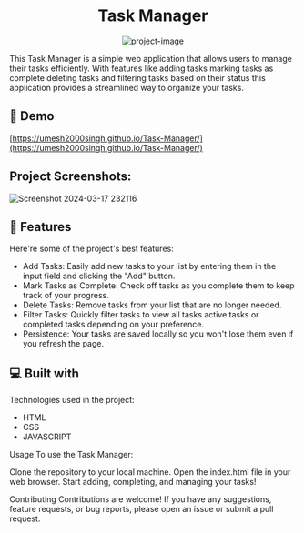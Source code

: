 <h1 align="center" id="title">Task Manager</h1>

<p align="center"><img src="https://socialify.git.ci/umesh2000singh/Task-Manager/image?language=1&amp;name=1&amp;owner=1&amp;pattern=Circuit%20Board&amp;theme=Auto" alt="project-image"></p>

<p id="description">This Task Manager is a simple web application that allows users to manage their tasks efficiently. With features like adding tasks marking tasks as complete deleting tasks and filtering tasks based on their status this application provides a streamlined way to organize your tasks.</p>

<h2>🚀 Demo</h2>

[https://umesh2000singh.github.io/Task-Manager/](https://umesh2000singh.github.io/Task-Manager/)

<h2>Project Screenshots:</h2>

![Screenshot 2024-03-17 232116](https://github.com/umesh2000singh/Task-Manager/assets/119116739/be6bb688-f193-40ba-9cc4-e48388f3c68a)

  
  
<h2>🧐 Features</h2>

Here're some of the project's best features:

*   Add Tasks: Easily add new tasks to your list by entering them in the input field and clicking the "Add" button.
*   Mark Tasks as Complete: Check off tasks as you complete them to keep track of your progress.
*   Delete Tasks: Remove tasks from your list that are no longer needed.
*   Filter Tasks: Quickly filter tasks to view all tasks active tasks or completed tasks depending on your preference.
*   Persistence: Your tasks are saved locally so you won't lose them even if you refresh the page.

  
  
<h2>💻 Built with</h2>

Technologies used in the project:

*   HTML
*   CSS
*   JAVASCRIPT

Usage
To use the Task Manager:

Clone the repository to your local machine.
Open the index.html file in your web browser.
Start adding, completing, and managing your tasks!

Contributing
Contributions are welcome! If you have any suggestions, feature requests, or bug reports, please open an issue or submit a pull request.
